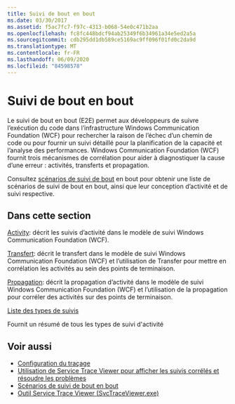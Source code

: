 ```yaml
---
title: Suivi de bout en bout
ms.date: 03/30/2017
ms.assetid: f5ac7fc7-f97c-4313-b068-54e0c471b2aa
ms.openlocfilehash: fc8fc448bdcf94ab25349f6b34961a34e5ed2a5a
ms.sourcegitcommit: cdb295dd1db589ce5169ac9ff096f01fd0c2da9d
ms.translationtype: MT
ms.contentlocale: fr-FR
ms.lasthandoff: 06/09/2020
ms.locfileid: "84598578"
---
```

# <a name="end-to-end-tracing"></a>Suivi de bout en bout
Le suivi de bout en bout (E2E) permet aux développeurs de suivre l’exécution du code dans l’infrastructure Windows Communication Foundation (WCF) pour rechercher la raison de l’échec d’un chemin de code ou pour fournir un suivi détaillé pour la planification de la capacité et l’analyse des performances. Windows Communication Foundation (WCF) fournit trois mécanismes de corrélation pour aider à diagnostiquer la cause d’une erreur : activités, transferts et propagation.  
  
 Consultez [scénarios de suivi de bout](end-to-end-tracing-scenarios.md) en bout pour obtenir une liste de scénarios de suivi de bout en bout, ainsi que leur conception d’activité et de suivi respective.  
  
## <a name="in-this-section"></a>Dans cette section  
 [Activity](activity.md): décrit les suivis d’activité dans le modèle de suivi Windows Communication Foundation (WCF).  
  
 [Transfert](transfer.md): décrit le transfert dans le modèle de suivi Windows Communication Foundation (WCF) et l’utilisation de Transfer pour mettre en corrélation les activités au sein des points de terminaison.  
  
 [Propagation](propagation.md): décrit la propagation d’activité dans le modèle de suivi Windows Communication Foundation (WCF) et l’utilisation de la propagation pour corréler des activités sur des points de terminaison.  
  
 [Liste des types de suivis](trace-type-summary.md)  
  
 Fournit un résumé de tous les types de suivi d'activité  
  
## <a name="see-also"></a>Voir aussi

- [Configuration du traçage](configuring-tracing.md)
- [Utilisation de Service Trace Viewer pour afficher les suivis corrélés et résoudre les problèmes](using-service-trace-viewer-for-viewing-correlated-traces-and-troubleshooting.md)
- [Scénarios de suivi de bout en bout](end-to-end-tracing-scenarios.md)
- [Outil Service Trace Viewer (SvcTraceViewer.exe)](../../service-trace-viewer-tool-svctraceviewer-exe.md)
